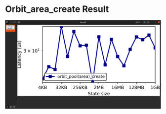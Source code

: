 # Orbit_area_create Result

![Figure 1. orbit_pool_create performance](/orbit_area_create/figure1.png)
